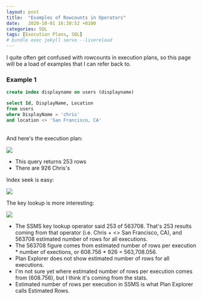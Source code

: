 ```yaml
---
layout: post
title:  "Examples of Rowcounts in Operators"
date:   2020-10-01 16:30:52 +0100
categories: SQL
tags: [Execution Plans, SQL]
# bundle exec jekyll serve --livereload
---
```

I quite often get confused with rowcounts in execution plans, so this page will be a load of examples that I can refer back to.


### Example 1
```sql
create index displayname on users (displayname)

select Id, DisplayName, Location
from users
where DisplayName = 'chris'
and location <> 'San Francisco, CA'
```
\
And here's the execution plan:

![](/notes/images/2020-10-06-08-05-20.png)

- This query returns 253 rows
- There are 926 Chris's

Index seek is easy:

![](/notes/images/2020-10-06-08-13-28.png)

The key lookup is more interesting:

![](/notes/images/2020-10-06-08-16-58.png)

- The SSMS key lookup operator said 253 of 563708. That's 253 results coming from that operator (i.e. Chris + <> San Francisco, CA), and 563708 estimated number of rows for all executions.
- The 563708 figure comes from estimated number of rows per execution * number of exections, or 608.756 * 926 = 563,708.056.
- Plan Explorer does not show estimated number of rows for all executions.
- I'm not sure yet where estimated number of rows per execution comes from (608.756), but I think it's coming from the stats.
- Estimated number of rows per execution in SSMS is what Plan Explorer calls Estimated Rows.